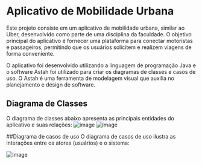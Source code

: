 # Aplicativo de Mobilidade Urbana
Este projeto consiste em um aplicativo de mobilidade urbana, similar ao Uber, desenvolvido como parte de uma disciplina da faculdade. O objetivo principal do aplicativo é fornecer uma plataforma para conectar motoristas e passageiros, permitindo que os usuários solicitem e realizem viagens de forma conveniente.

O aplicativo foi desenvolvido utilizando a linguagem de programação Java e o software Astah foi utilizado para criar os diagramas de classes e casos de uso. O Astah é uma ferramenta de modelagem visual que auxilia no planejamento e design de software.


## Diagrama de Classes
O diagrama de classes abaixo apresenta as principais entidades do aplicativo e suas relações:
![image](https://github.com/Takeshi-mi/AppDeMobilidadeUrbana/assets/101356765/e20121e6-775d-4a02-8041-55a7d7568da8)
![image](https://github.com/Takeshi-mi/AppDeMobilidadeUrbana/assets/101356765/f2508b21-68a9-47ea-a419-74a4fa4d66e8)

##Diagrama de casos de uso
O diagrama de casos de uso ilustra as interações entre os atores (usuários) e o sistema:

![image](https://github.com/Takeshi-mi/AppDeMobilidadeUrbana/assets/101356765/6df95088-66f4-4dfb-b37d-e167e5a6f06e)

